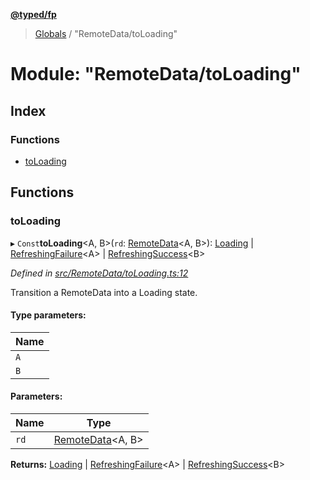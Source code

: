 **[@typed/fp](../README.md)**

> [Globals](../globals.md) / "RemoteData/toLoading"

# Module: "RemoteData/toLoading"

## Index

### Functions

* [toLoading](_remotedata_toloading_.md#toloading)

## Functions

### toLoading

▸ `Const`**toLoading**\<A, B>(`rd`: [RemoteData](_remotedata_remotedata_.md#remotedata)\<A, B>): [Loading](../enums/_remotedata_enums_.remotedatastatus.md#loading) \| [RefreshingFailure](_remotedata_refreshingfailure_.refreshingfailure.md)\<A> \| [RefreshingSuccess](_remotedata_refreshingsuccess_.refreshingsuccess.md)\<B>

*Defined in [src/RemoteData/toLoading.ts:12](https://github.com/TylorS/typed-fp/blob/559f273/src/RemoteData/toLoading.ts#L12)*

Transition a RemoteData into a Loading state.

#### Type parameters:

Name |
------ |
`A` |
`B` |

#### Parameters:

Name | Type |
------ | ------ |
`rd` | [RemoteData](_remotedata_remotedata_.md#remotedata)\<A, B> |

**Returns:** [Loading](../enums/_remotedata_enums_.remotedatastatus.md#loading) \| [RefreshingFailure](_remotedata_refreshingfailure_.refreshingfailure.md)\<A> \| [RefreshingSuccess](_remotedata_refreshingsuccess_.refreshingsuccess.md)\<B>
